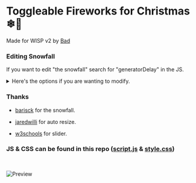 # Toggleable Fireworks for Christmas ❄🎄

Made for WISP v2 by [Bad](https://bad.is-having.fun)

### Editing Snowfall
If you want to edit "the snowfall" search for "generatorDelay" in the JS.
<details>
<summary>Here's the options if you are wanting to modify.</summary>
  
> generatorDelay : in ms<br />
> speed : speed<br />
> x_axis_rate : x axis mobility<br />
> weight : snow flake weight<br />
> size : snow flake size<br />
> z_axis_rate : z axis mobility<br />
> color : b for brightness, a for alpha<br />
> wind : value's sign determines wind direction.<br />

</details>

### Thanks 
+ [barisck](https://codepen.io/barisck/pen/yLaOjOY) for the snowfall.
- [jaredwilli](https://jsfiddle.net/jaredwilli/qFuDr) for auto resize.
+ [w3schools](https://www.w3schools.com/howto/howto_css_switch.asp) for slider.


### JS & CSS can be found in this repo ([script.js](https://raw.githubusercontent.com/WispyCream/wispv2-mods/main/snowfall/script.js) & [style.css](https://raw.githubusercontent.com/WispyCream/wispv2-mods/main/snowfall/style.css))

<br />

![Preview](https://user-images.githubusercontent.com/87938689/214629959-3fba99ba-33e0-414a-ab42-d88c2fced6d4.gif)
